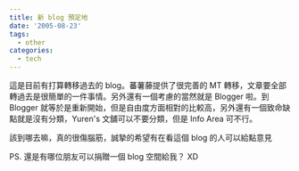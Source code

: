```yaml
---
title: 新 blog 預定地
date: '2005-08-23'
tags:
  - other
categories:
  - tech
---
```

這是目前有打算轉移過去的 blog。蕃薯藤提供了很完善的 MT 轉移，文章要全部轉過去是很簡單的一件事情。另外還有一個考慮的當然就是 Blogger 啦。到 Blogger 就等於是重新開始，但是自由度方面相對的比較高，另外還有一個致命缺點就是沒有分類，Yuren's 文舖可以不要分類，但是 Info Area 可不行。  
  
該到哪去嘛，真的很傷腦筋，誠摯的希望有在看這個 blog 的人可以給點意見  
  
PS. 還是有哪位朋友可以捐贈一個 blog 空間給我？ XD